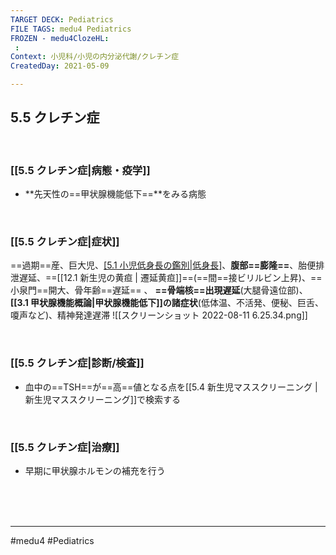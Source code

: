 ```yaml
---
TARGET DECK: Pediatrics
FILE TAGS: medu4 Pediatrics
FROZEN - medu4ClozeHL:
 : 
Context: 小児科/小児の内分泌代謝/クレチン症
CreatedDay: 2021-05-09

---
```


## 5.5 クレチン症

<br>

### [[5.5 クレチン症|病態・疫学]]
* **先天性の==甲状腺機能低下==**をみる病態
<!--ID: 1620535144419-->


<br>

### [[5.5 クレチン症|症状]]
==過期==産、巨大児、[[5.1 小児低身長の鑑別|低身長]](==四肢==の短縮)、**腹部==膨隆==**、胎便排泄遅延、==[[12.1 新生児の黄疸 | 遷延黄疸]]==(==間==接ビリルビン上昇)、==小泉門==開大、骨年齢==遅延== 、 **==骨端核==出現遅延**(大腿骨遠位部)、**[[3.1 甲状腺機能概論|甲状腺機能低下]]の諸症状**(低体温、不活発、便秘、巨舌、嗄声など)、精神発達遅滞
![[スクリーンショット 2022-08-11 6.25.34.png]]
<!--ID: 1620535144435-->


<br>

### [[5.5 クレチン症|診断/検査]]
* 血中の==TSH==が==高==値となる点を[[5.4 新生児マススクリーニング | 新生児マススクリーニング]]で検索する
<!--ID: 1620535144452-->


<br>

### [[5.5 クレチン症|治療]]
* 早期に甲状腺ホルモンの補充を行う


<br><br><br>

---
#medu4 #Pediatrics
